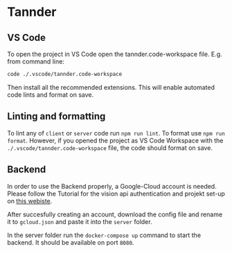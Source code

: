 # Tannder

## VS Code

To open the project in VS Code open the tannder.code-workspace file. E.g. from command line:

```sh
code ./.vscode/tannder.code-workspace
```

Then install all the recommended extensions. This will enable automated code lints and format on save.

## Linting and formatting

To lint any of `client` or `server` code run `npm run lint`. To format use `npm run format`. However, if you opened the project as VS Code Workspace with the `./.vscode/tannder.code-workspace` file, the code should format on save.

## Backend

In order to use the Backend properly, a Google-Cloud account is needed. Please follow the Tutorial for the vision api authentication and projekt set-up on [this webiste](https://cloud.google.com/vision/docs/labels#set-up-your-gcp-project-and-authentication).

After succesfully creating an account, download the config file and rename it to `gcloud.json` and paste it into the `server` folder. 

In the server folder run the 
```docker-compose up```
command to start the backend. It should be available on port `8080`.
